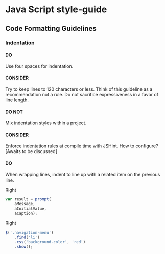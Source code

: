 # Java Script style-guide

## Code Formatting Guidelines

### **Indentation**

#### DO
Use four spaces for indentation.

#### CONSIDER
Try to keep lines to 120 characters or less.
Think of this guideline as a recommendation not a rule. Do not sacrifice expressiveness in a favor of line length.
 
#### DO NOT
Mix indentation styles within a project.

#### CONSIDER
Enforce indentation rules at compile time with JSHint.
How to configure? [Awaits to be discussed]
 
#### DO
When wrapping lines, indent to line up with a related item on the previous line.

Right
 
```javascript 
var result = prompt(
    aMessage,
    aInitialValue,
    aCaption);
```
    
Right
 
```javascript
$('.navigation-menu')
    .find('li')
    .css('background-color', 'red')
    .show();
```

